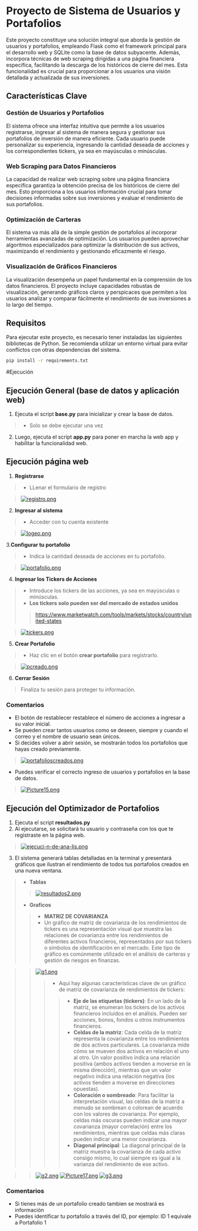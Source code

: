 # Proyecto de Sistema de Usuarios y Portafolios
Este proyecto constituye una solución integral que aborda la gestión de usuarios y portafolios, empleando Flask como el framework principal para el desarrollo web y SQLite como la base de datos subyacente. Además, incorpora técnicas de web scraping dirigidas a una página financiera específica, facilitando la descarga de los históricos de cierre del mes. Esta funcionalidad es crucial para proporcionar a los usuarios una visión detallada y actualizada de sus inversiones.

## Características Clave
### Gestión de Usuarios y Portafolios
El sistema ofrece una interfaz intuitiva que permite a los usuarios registrarse, ingresar al sistema de manera segura y gestionar sus portafolios de inversión de manera eficiente. Cada usuario puede personalizar su experiencia, ingresando la cantidad deseada de acciones y los correspondientes tickers, ya sea en mayúsculas o minúsculas.

### Web Scraping para Datos Financieros
La capacidad de realizar web scraping sobre una página financiera específica garantiza la obtención precisa de los históricos de cierre del mes. Esto proporciona a los usuarios información crucial para tomar decisiones informadas sobre sus inversiones y evaluar el rendimiento de sus portafolios.

### Optimización de Carteras
El sistema va más allá de la simple gestión de portafolios al incorporar herramientas avanzadas de optimización. Los usuarios pueden aprovechar algoritmos especializados para optimizar la distribución de sus activos, maximizando el rendimiento y gestionando eficazmente el riesgo.

### Visualización de Gráficos Financieros
La visualización desempeña un papel fundamental en la comprensión de los datos financieros. El proyecto incluye capacidades robustas de visualización, generando gráficos claros y perspicaces que permiten a los usuarios analizar y comparar fácilmente el rendimiento de sus inversiones a lo largo del tiempo.

## Requisitos
Para ejecutar este proyecto, es necesario tener instaladas las siguientes bibliotecas de Python. Se recomienda utilizar un entorno virtual para evitar conflictos con otras dependencias del sistema.
```bash
pip install -r requirements.txt
```
#Ejecución
## Ejecución General (base de datos y aplicación web)

1. Ejecuta el script **base.py** para inicializar y crear la base de datos.
> *   Solo se debe ejecutar una vez
2. Luego, ejecuta el script **app.py** para poner en marcha la web app y habilitar la funcionalidad web.

## Ejecución página web
1. **Registrarse**
> * LLenar el formulario de registro

> [![registro.png](https://i.postimg.cc/kgjFHScF/registro.png)](https://postimg.cc/K1MMkRCR)

2. **Ingresar al sistema**
> * Acceder con tu cuenta existente

>[![logeo.png](https://i.postimg.cc/YqH3LM0g/logeo.png)](https://postimg.cc/PNSZBGmr)

3.**Configurar tu portafolio**
> * Indica la cantidad deseada de acciones en tu portafolio.

>[![portafolio.png](https://i.postimg.cc/zfVSYf2m/portafolio.png)](https://postimg.cc/yJCSF7zn)

4. **Ingresar los Tickers de Acciones**
> * Introduce los tickers de las acciones, ya sea en mayúsculas o minúsculas.
> * **Los tickers solo pueden ser del mercado de estados unidos**
>> https://www.marketwatch.com/tools/markets/stocks/country/united-states

> [![tickers.png](https://i.postimg.cc/3NHgGF87/tickers.png)](https://postimg.cc/7GmG87JQ)

5. **Crear Portafolio**
> * Haz clic en el botón **crear portafolio** para registrarlo.

>[![pcreado.png](https://i.postimg.cc/zXFkn6HQ/pcreado.png)](https://postimg.cc/4mntG85v)

6. **Cerrar Sesión**
> Finaliza tu sesión para proteger tu información.

### Comentarios
* El botón de restablecer restablece el número de acciones a ingresar a su valor inicial.
* Se pueden crear tantos usuarios como se deseen, siempre y cuando el correo y el nombre de usuario sean únicos.
* Si decides volver a abrir sesión, se mostrarán todos los portafolios que hayas creado previamente.
> [![portafolioscreados.png](https://i.postimg.cc/XvmKj0tr/portafolioscreados.png)](https://postimg.cc/xkGN5BfQ)
* Puedes verificar el correcto ingreso de usuarios y portafolios en la base de datos.
> [![Picture15.png](https://i.postimg.cc/rpHLccx0/Picture15.png)](https://postimg.cc/67CPLkHt)

## Ejecución del Optimizador de Portafolios
1. Ejecuta el script **resultados.py**
2. Al ejecutarse, se solicitará tu usuario y contraseña con los que te registraste en la página web.
> [![ejecuci-n-de-ana-lis.png](https://i.postimg.cc/prNBZtBw/ejecuci-n-de-ana-lis.png)](https://postimg.cc/Hc25YRRz)
3. El sistema generará tablas detalladas en la terminal y presentará gráficos que ilustran el rendimiento de todos tus portafolios creados en una nueva ventana.
> * **Tablas**
>> [![resultados2.png](https://i.postimg.cc/fyjYfSyd/resultados2.png)](https://postimg.cc/H8nJpxQW)
> * **Graficos**
>> * **MATRIZ DE COVARIANZA**
>> * Un gráfico de matriz de covarianza de los rendimientos de tickers es una representación visual que muestra las relaciones de covarianza entre los rendimientos de diferentes activos financieros, representados por sus tickers o símbolos de identificación en el mercado. Este tipo de gráfico es comúnmente utilizado en el análisis de carteras y gestión de riesgos en finanzas.

>> [![g1.png](https://i.postimg.cc/qq8xDZbz/g1.png)](https://postimg.cc/bSwnsLjh)
>>> * Aquí hay algunas características clave de un gráfico de matriz de covarianza de rendimientos de tickers:
>>>> * **Eje de las etiquetas (tickers)**: En un lado de la matriz, se enumeran los tickers de los activos financieros incluidos en el análisis. Pueden ser acciones, bonos, fondos u otros instrumentos financieros.
>>>> * **Celdas de la matriz**: Cada celda de la matriz representa la covarianza entre los rendimientos de dos activos particulares. La covarianza mide cómo se mueven dos activos en relación el uno al otro. Un valor positivo indica una relación positiva (ambos activos tienden a moverse en la misma dirección), mientras que un valor negativo indica una relación negativa (los activos tienden a moverse en direcciones opuestas).
>>>> * **Coloración o sombreado**: Para facilitar la interpretación visual, las celdas de la matriz a menudo se sombrean o colorean de acuerdo con los valores de covarianza. Por ejemplo, celdas más oscuras pueden indicar una mayor covarianza (mayor correlación) entre los rendimientos, mientras que celdas más claras pueden indicar una menor covarianza.
>>>> * **Diagonal principal**: La diagonal principal de la matriz muestra la covarianza de cada activo consigo mismo, lo cual siempre es igual a la varianza del rendimiento de ese activo.

>> [![g2.png](https://i.postimg.cc/tRPkgYqp/g2.png)](https://postimg.cc/yW1cQ63b)
>> [![Picture17.png](https://i.postimg.cc/VNPKB7xh/Picture17.png)](https://postimg.cc/SnVLmGNL)
>>[![g3.png](https://i.postimg.cc/9M9dznjJ/g3.png)](https://postimg.cc/CBFBQJ5q)

### Comentarios
* Si tienes más de un portafolio creado tambien se mostrará es información
* Puedes identificar tu portafolio a través del ID, por ejemplo: ID 1 equivale a Portafolio 1


